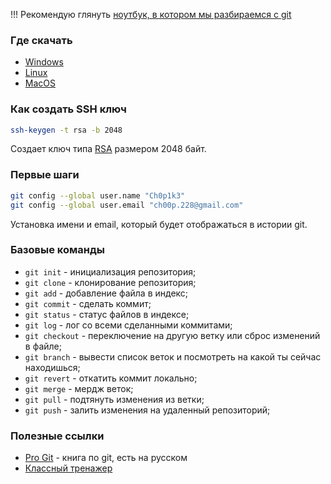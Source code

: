 !!! Рекомендую глянуть [ноутбук, в котором мы разбираемся с git](/sem01-02/presentations/git.ipynb)

### Где скачать
- [Windows](https://git-scm.com/download/win/)
- [Linux](https://git-scm.com/download/linux)
- [MacOS](https://git-scm.com/download/mac)

### Как создать SSH ключ
```bash
ssh-keygen -t rsa -b 2048
```
Создает ключ типа [RSA](https://ru.wikipedia.org/wiki/RSA) размером 2048 байт.

### Первые шаги
```bash
git config --global user.name "Ch0p1k3"
git config --global user.email "ch00p.228@gmail.com"
```
Установка имени и email, который будет отображаться в истории git.

### Базовые команды
- `git init` - инициализация репозитория;
- `git clone` - клонирование репозитория;
- `git add` - добавление файла в индекс;
- `git commit` - сделать коммит;
- `git status` - статус файлов в индексе;
- `git log` - лог со всеми сделанными коммитами;
- `git checkout` - переключение на другую ветку или сброс изменений в файле;
- `git branch` - вывести список веток и посмотреть на какой ты сейчас находишься;
- `git revert` - откатить коммит локально;
- `git merge` - мердж веток;
- `git pull` - подтянуть изменения из ветки;
- `git push` - залить изменения на удаленный репозиторий;

### Полезные ссылки
- [Pro Git](https://git-scm.com/book/en/v2) - книга по git, есть на русском
- [Классный тренажер](https://gitexercises.fracz.com/)
